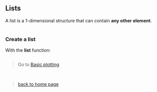 <h2>Lists</h2>

A list is a 1-dimensional structure that can contain **any other element**.
<br><br>


<h3>Create a list</h3> 

With the **list** function:

```{r}
```
> Go to [Basic plotting](https://sbcrg.github.io/CRG_RIntroduction/baseplot)
<br>

> [back to home page](https://sbcrg.github.io/CRG_RIntroduction)


